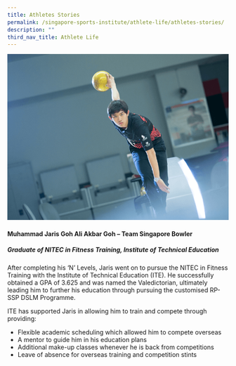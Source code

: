 ```yaml
---
title: Athletes Stories
permalink: /singapore-sports-institute/athlete-life/athletes-stories/
description: ""
third_nav_title: Athlete Life
---
```

![Muhammad Jaris Goh Ali Akbar Goh](/images/What%20We%20Do/Singapore%20Sports%20Institute/Athlete%20Life/SpexEducation/Athletes%20Stories/MuhammadJarisGohfeb14AlvinTohHIRES24678.png)
#### **Muhammad Jaris Goh Ali Akbar Goh – Team Singapore Bowler**

##### **Graduate of NITEC in Fitness Training, Institute of Technical Education**

After completing his ‘N’ Levels, Jaris went on to pursue the NITEC in Fitness Training with the Institute of Technical Education (ITE). He successfully obtained a GPA of 3.625 and was named the Valedictorian, ultimately leading him to further his education through pursuing the customised RP-SSP DSLM Programme.  
  
ITE has supported Jaris in allowing him to train and compete through providing:  

*   Flexible academic scheduling which allowed him to compete overseas
*   A mentor to guide him in his education plans
*   Additional make-up classes whenever he is back from competitions
*   Leave of absence for overseas training and competition stints